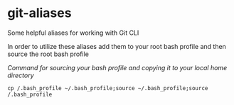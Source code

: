 # git-aliases
Some helpful aliases for working with Git CLI

In order to utilize these aliases add them to your root bash profile and then source the root bash profile

*Command for sourcing your bash profile and copying it to your local home directory*

`cp /.bash_profile ~/.bash_profile;source ~/.bash_profile;source /.bash_profile`
